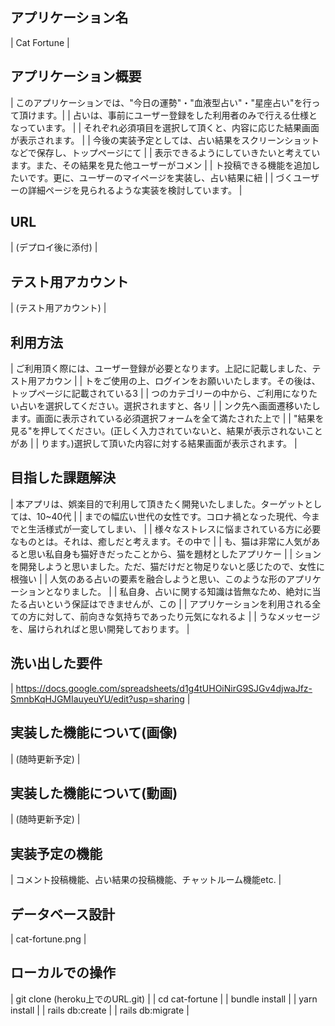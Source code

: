 ## アプリケーション名
| Cat Fortune      |

## アプリケーション概要
| このアプリケーションでは、"今日の運勢"・"血液型占い"・"星座占い"を行って頂けます。|
| 占いは、事前にユーザー登録をした利用者のみで行える仕様となっています。           |
| それぞれ必須項目を選択して頂くと、内容に応じた結果画面が表示されます。           |
| 今後の実装予定としては、占い結果をスクリーンショットなどで保存し、トップページにて |
| 表示できるようにしていきたいと考えています。また、その結果を見た他ユーザーがコメン |
| ト投稿できる機能を追加したいです。更に、ユーザーのマイページを実装し、占い結果に紐 |
| づくユーザーの詳細ページを見られるような実装を検討しています。                  |

## URL
| (デプロイ後に添付) |

## テスト用アカウント
| (テスト用アカウント) |

## 利用方法
| ご利用頂く際には、ユーザー登録が必要となります。上記に記載しました、テスト用アカウン |
| トをご使用の上、ログインをお願いいたします。その後は、トップページに記載されている3  |
| つのカテゴリーの中から、ご利用になりたい占いを選択してください。選択されますと、各リ |
| ンク先へ画面遷移いたします。画面に表示されている必須選択フォームを全て満たされた上で |
| "結果を見る"を押してください。(正しく入力されていないと、結果が表示されないことがあ |
| ります。)選択して頂いた内容に対する結果画面が表示されます。                     |

## 目指した課題解決
| 本アプリは、娯楽目的で利用して頂きたく開発いたしました。ターゲットとしては、10~40代 |
| までの幅広い世代の女性です。コロナ禍となった現代、今までと生活様式が一変してしまい、 |
| 様々なストレスに悩まされている方に必要なものとは。それは、癒しだと考えます。その中で |
| も、猫は非常に人気があると思い私自身も猫好きだったことから、猫を題材としたアプリケー |
| ションを開発しようと思いました。ただ、猫だけだと物足りないと感じたので、女性に根強い |
| 人気のある占いの要素を融合しようと思い、このような形のアプリケーションとなりました。 |
| 私自身、占いに関する知識は皆無なため、絶対に当たる占いという保証はできませんが、この |
| アプリケーションを利用される全ての方に対して、前向きな気持ちであったり元気になれるよ |
| うなメッセージを、届けられればと思い開発しております。                          |

## 洗い出した要件
| https://docs.google.com/spreadsheets/d1g4tUHOiNirG9SJGv4djwaJfz-SmnbKqHJGMIauyeuYU/edit?usp=sharing |

## 実装した機能について(画像)
| (随時更新予定) |

## 実装した機能について(動画)
| (随時更新予定) |

## 実装予定の機能
| コメント投稿機能、占い結果の投稿機能、チャットルーム機能etc. |

## データベース設計
| cat-fortune.png |

## ローカルでの操作
| git clone (heroku上でのURL.git) |
| cd cat-fortune                 |
| bundle install                 |
| yarn install                   |
| rails db:create                |
| rails db:migrate               |

